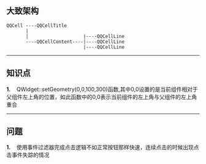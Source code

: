 ## 大致架构
```
QQCell ----QQCellTitle
       |
       |                    |----QQCellLine
       ----QQCellContent----|----QQCellLine
                            |----QQCellLine
```
--------
## 知识点
**1.**&nbsp;&nbsp;&nbsp;&nbsp;QWidget::setGeometry(0,0,100,300)函数,其中0,0设置的是当前组件相对于父组件左上角的位置，如此函数中的0,0表示当前组件的左上角与父组件的左上角重合<br/>


--------
## 问题
**1.**&nbsp;&nbsp;&nbsp;&nbsp;使用事件过滤器完成点击逻辑不如正常按钮那样快速，连续点击的时候出现点击事件失踪的情况<br/>
